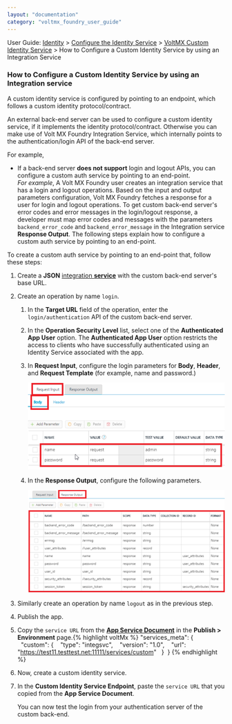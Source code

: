 ```yaml
---
layout: "documentation"
category: "voltmx_foundry_user_guide"
---
```

                              

User Guide: [Identity](Identity.html) > [Configure the Identity Service](ConfigureIdentiryService.html) > [VoltMX Custom Identity Service](Identity8_VoltMX_Custom.html#custom-identity-service) > How to Configure a Custom Identity Service by using an Integration Service

### How to Configure a Custom Identity Service by using an Integration service

A custom identity service is configured by pointing to an endpoint, which follows a custom identity protocol/contract.

An external back-end server can be used to configure a custom identity service, if it implements the identity protocol/contract. Otherwise you can make use of Volt MX Foundry Integration Service, which internally points to the authentication/login API of the back-end server.

For example,

*   If a back-end server **does not support** login and logout APIs, you can configure a custom auth service by pointing to an end-point.  
    _For example_, A Volt MX Foundry user creates an integration service that has a login and logout operations. Based on the input and output parameters configuration, Volt MX Foundry fetches a response for a user for login and logout operations. To get custom back-end server's error codes and error messages in the login/logout response, a developer must map error codes and messages with the parameters `backend_error_code` and `backend_error_message` in the Integration service **Response Output**. The following steps explain how to configure a custom auth service by pointing to an end-point.

To create a custom auth service by pointing to an end-point that, follow these steps:

1.  Create a **JSON** [integration **service**](#IntegrationSDpage) with the custom back-end server's base URL.
2.  Create an operation by name `login`.
    1.  In the **Target URL** field of the operation, enter the `login/authentication` API of the custom back-end server.
    2.  In the **Operation Security Level** list, select one of the **Authenticated App User** option. The **Authenticated App User** option restricts the access to clients who have successfully authenticated using an Identity Service associated with the app.
    3.  In **Request Input**, configure the login parameters for **Body**, **Header**, and **Request Template** (for example, name and password.)
        
        ![](Resources/Images/custombackendrequest_592x261.png)
        
    4.  In the **Response Output**, configure the following parameters.
        
        ![](Resources/Images/custombackendresponse_571x296.png)
        
3.  Similarly create an operation by name `logout` as in the previous step.
4.  Publish the app.
5.  Copy the `service URL` from the **[App Service Document](Publish_LifeCycle.html#app-service-document-object-services-metadata-and-sync-client-code)** in the **Publish > Environment** page.{% highlight voltMx %} "services_meta": {
      "custom": {
       "type": "integsvc",
       "version": "1.0",
       "url": "https://test11.testtest.net:11111/services/custom"
      }
     } 
    {% endhighlight %}
6.  Now, create a custom identity service.
7.  In the **Custom Identity Service Endpoint**, paste the `service URL` that you copied from the **App Service Document**.
    
    You can now test the login from your authentication server of the custom back-end.
